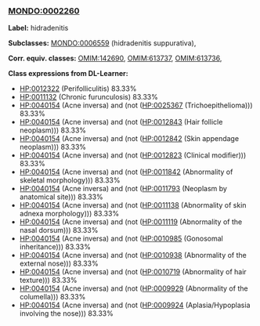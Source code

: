 
### [MONDO:0002260](http://purl.obolibrary.org/obo/MONDO_0002260)
**Label:** hidradenitis

**Subclasses:** [MONDO:0006559](http://purl.obolibrary.org/obo/MONDO_0006559) (hidradenitis suppurativa), 

**Corr. equiv. classes:** [OMIM:142690](http://purl.obolibrary.org/obo/OMIM_142690), [OMIM:613737](http://purl.obolibrary.org/obo/OMIM_613737), [OMIM:613736](http://purl.obolibrary.org/obo/OMIM_613736), 

**Class expressions from DL-Learner:**

- [HP:0012322](http://purl.obolibrary.org/obo/HP_0012322) (Perifolliculitis) 83.33%
- [HP:0011132](http://purl.obolibrary.org/obo/HP_0011132) (Chronic furunculosis) 83.33%
- [HP:0040154](http://purl.obolibrary.org/obo/HP_0040154) (Acne inversa) and (not ([HP:0025367](http://purl.obolibrary.org/obo/HP_0025367) (Trichoepithelioma))) 83.33%
- [HP:0040154](http://purl.obolibrary.org/obo/HP_0040154) (Acne inversa) and (not ([HP:0012843](http://purl.obolibrary.org/obo/HP_0012843) (Hair follicle neoplasm))) 83.33%
- [HP:0040154](http://purl.obolibrary.org/obo/HP_0040154) (Acne inversa) and (not ([HP:0012842](http://purl.obolibrary.org/obo/HP_0012842) (Skin appendage neoplasm))) 83.33%
- [HP:0040154](http://purl.obolibrary.org/obo/HP_0040154) (Acne inversa) and (not ([HP:0012823](http://purl.obolibrary.org/obo/HP_0012823) (Clinical modifier))) 83.33%
- [HP:0040154](http://purl.obolibrary.org/obo/HP_0040154) (Acne inversa) and (not ([HP:0011842](http://purl.obolibrary.org/obo/HP_0011842) (Abnormality of skeletal morphology))) 83.33%
- [HP:0040154](http://purl.obolibrary.org/obo/HP_0040154) (Acne inversa) and (not ([HP:0011793](http://purl.obolibrary.org/obo/HP_0011793) (Neoplasm by anatomical site))) 83.33%
- [HP:0040154](http://purl.obolibrary.org/obo/HP_0040154) (Acne inversa) and (not ([HP:0011138](http://purl.obolibrary.org/obo/HP_0011138) (Abnormality of skin adnexa morphology))) 83.33%
- [HP:0040154](http://purl.obolibrary.org/obo/HP_0040154) (Acne inversa) and (not ([HP:0011119](http://purl.obolibrary.org/obo/HP_0011119) (Abnormality of the nasal dorsum))) 83.33%
- [HP:0040154](http://purl.obolibrary.org/obo/HP_0040154) (Acne inversa) and (not ([HP:0010985](http://purl.obolibrary.org/obo/HP_0010985) (Gonosomal inheritance))) 83.33%
- [HP:0040154](http://purl.obolibrary.org/obo/HP_0040154) (Acne inversa) and (not ([HP:0010938](http://purl.obolibrary.org/obo/HP_0010938) (Abnormality of the external nose))) 83.33%
- [HP:0040154](http://purl.obolibrary.org/obo/HP_0040154) (Acne inversa) and (not ([HP:0010719](http://purl.obolibrary.org/obo/HP_0010719) (Abnormality of hair texture))) 83.33%
- [HP:0040154](http://purl.obolibrary.org/obo/HP_0040154) (Acne inversa) and (not ([HP:0009929](http://purl.obolibrary.org/obo/HP_0009929) (Abnormality of the columella))) 83.33%
- [HP:0040154](http://purl.obolibrary.org/obo/HP_0040154) (Acne inversa) and (not ([HP:0009924](http://purl.obolibrary.org/obo/HP_0009924) (Aplasia/Hypoplasia involving the nose))) 83.33%


